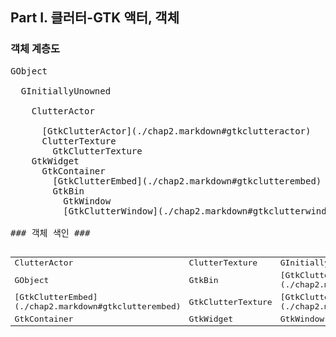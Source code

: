 ## Part I. 클러터-GTK 액터, 객체 ##

### 객체 계층도 ###

<pre>
GObject<br/>
&nbsp;&nbsp;GInitiallyUnowned<br/>
&nbsp;&nbsp;&nbsp;&nbsp;ClutterActor<br/>
&nbsp;&nbsp;&nbsp;&nbsp;&nbsp;&nbsp;[GtkClutterActor](./chap2.markdown#gtkclutteractor)
&nbsp;&nbsp;&nbsp;&nbsp;&nbsp;&nbsp;ClutterTexture
&nbsp;&nbsp;&nbsp;&nbsp;&nbsp;&nbsp;&nbsp;&nbsp;GtkClutterTexture
&nbsp;&nbsp;&nbsp;&nbsp;GtkWidget
&nbsp;&nbsp;&nbsp;&nbsp;&nbsp;&nbsp;GtkContainer
&nbsp;&nbsp;&nbsp;&nbsp;&nbsp;&nbsp;&nbsp;&nbsp;[GtkClutterEmbed](./chap2.markdown#gtkclutterembed)
&nbsp;&nbsp;&nbsp;&nbsp;&nbsp;&nbsp;&nbsp;&nbsp;GtkBin
&nbsp;&nbsp;&nbsp;&nbsp;&nbsp;&nbsp;&nbsp;&nbsp;&nbsp;&nbsp;GtkWindow
&nbsp;&nbsp;&nbsp;&nbsp;&nbsp;&nbsp;&nbsp;&nbsp;&nbsp;&nbsp;[GtkClutterWindow](./chap2.markdown#gtkclutterwindow)

### 객체 색인 ###

<table border="0">
<tr><td width="33%"> ClutterActor                                        </td><td width="33%"> ClutterTexture    </td><td width="34%"> GInitiallyUnowned                                     </td></tr>
<tr><td>             GObject                                             </td><td>             GtkBin            </td><td>             [GtkClutterActor](./chap2.markdown#gtkclutteractor)   </td></tr>
<tr><td>             [GtkClutterEmbed](./chap2.markdown#gtkclutterembed) </td><td>             GtkClutterTexture </td><td>             [GtkClutterWindow](./chap2.markdown#gtkclutterwindow) </td></tr>
<tr><td>             GtkContainer                                        </td><td>             GtkWidget         </td><td>             GtkWindow                                             </td></tr>
</table>
